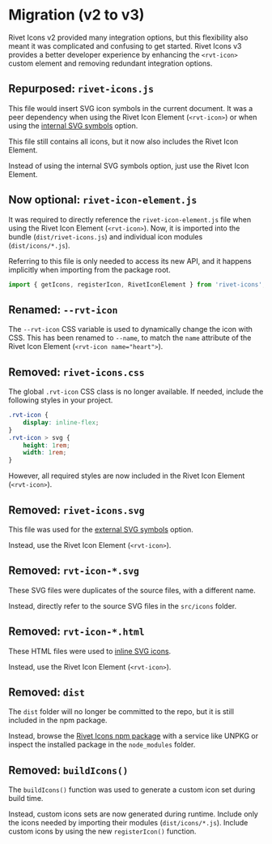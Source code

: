 # Migration (v2 to v3)

Rivet Icons v2 provided many integration options, but this flexibility also meant it was complicated and confusing to get started. Rivet Icons v3 provides a better developer experience by enhancing the `<rvt-icon>` custom element and removing redundant integration options.

## Repurposed: `rivet-icons.js`

This file would insert SVG icon symbols in the current document. It was a peer dependency when using the Rivet Icon Element (`<rvt-icon>`) or when using the [internal SVG symbols](https://github.com/indiana-university/rivet-icons/blob/v2.0.0/README.md#use-internal-svg-symbols) option.

This file still contains all icons, but it now also includes the Rivet Icon Element.

Instead of using the internal SVG symbols option, just use the Rivet Icon Element.

## Now optional: `rivet-icon-element.js`

It was required to directly reference the `rivet-icon-element.js` file when using the Rivet Icon Element (`<rvt-icon>`). Now, it is imported into the bundle (`dist/rivet-icons.js`) and individual icon modules (`dist/icons/*.js`).

Referring to this file is only needed to access its new API, and it happens implicitly when importing from the package root.

```js
import { getIcons, registerIcon, RivetIconElement } from 'rivet-icons';
```

## Renamed: `--rvt-icon`

The `--rvt-icon` CSS variable is used to dynamically change the icon with CSS. This has been renamed to `--name`, to match the `name` attribute of the Rivet Icon Element (`<rvt-icon name="heart">`).

## Removed: `rivet-icons.css`

The global `.rvt-icon` CSS class is no longer available. If needed, include the following styles in your project.

```css
.rvt-icon {
	display: inline-flex;
}
.rvt-icon > svg {
	height: 1rem;
	width: 1rem;
}
```

However, all required styles are now included in the Rivet Icon Element (`<rvt-icon>`).

## Removed: `rivet-icons.svg`

This file was used for the [external SVG symbols](https://github.com/indiana-university/rivet-icons/blob/v2.0.0/README.md#use-external-svg-symbols) option.

Instead, use the Rivet Icon Element (`<rvt-icon>`).

## Removed: `rvt-icon-*.svg`

These SVG files were duplicates of the source files, with a different name.

Instead, directly refer to the source SVG files in the `src/icons` folder.

## Removed: `rvt-icon-*.html`

These HTML files were used to [inline SVG icons](https://github.com/indiana-university/rivet-icons/blob/v2.0.0/README.md#use-inline-svg).

Instead, use the Rivet Icon Element (`<rvt-icon>`).

## Removed: `dist`

The `dist` folder will no longer be committed to the repo, but it is still included in the npm package.

Instead, browse the [Rivet Icons npm package](https://www.unpkg.com/browse/rivet-icons/) with a service like UNPKG or inspect the installed package in the `node_modules` folder.

## Removed: `buildIcons()`

The `buildIcons()` function was used to generate a custom icon set during build time.

Instead, custom icons sets are now generated during runtime. Include only the icons needed by importing their modules (`dist/icons/*.js`). Include custom icons by using the new `registerIcon()` function.

